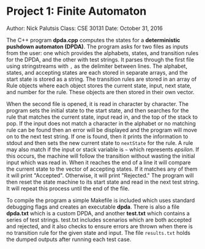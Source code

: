 Project 1: Finite Automaton
===========================

Author: Nick Palutsis
Class: CSE 30131
Date: October 31, 2016

The C++ program **dpda.cpp** computes the states for a **deterministic pushdown automaton (DPDA)**. The program asks for two files as inputs from the user: one which provides the alphabets, states, and transition rules for the DPDA, and the other with test strings. It parses through the first file using stringstreams with `,` as the delimiter between lines. The alphabet, states, and accepting states are each stored in separate arrays, and the start state is stored as a string. The transition rules are stored in an array of Rule objects where each object stores the current state, input, next state, and number for the rule. These objects are then stored in their own vector.  

When the second file is opened, it is read in character by character. The program sets the initial state to the start state, and then searches for the rule that matches the current state, input read in, and the top of the stack to pop. If the input does not match a character in the alphabet or no matching rule can be found then an error will be displayed and the program will move on to the next test string. If one is found, then it prints the information to stdout and then sets the new current state to `nextState` for the rule. A rule may also match if the input or stack variable is `~` which represents *epsilon*. If this occurs, the machine will follow the transition without wasting the initial input which was read in. When it reaches the end of a line it will compare the current state to the vector of accepting states. If it matches any of them it will print "Accepted". Otherwise, it will print "Rejected." The program will then reset the state machine to its start state and read in the next test string. It will repeat this process until the end of the file.

To compile the program a simple Makefile is included which uses standard debugging flags and creates an executable **dpda**. There is also a file **dpda.txt** which is a custom DPDA, and another **test.txt** which contains a series of test strings. test.txt includes scenarios which are both accepted and rejected, and it also checks to ensure errors are thrown when there is no transition rule for the given state and input. The file `results.txt` holds the dumped outputs after running each test case.
